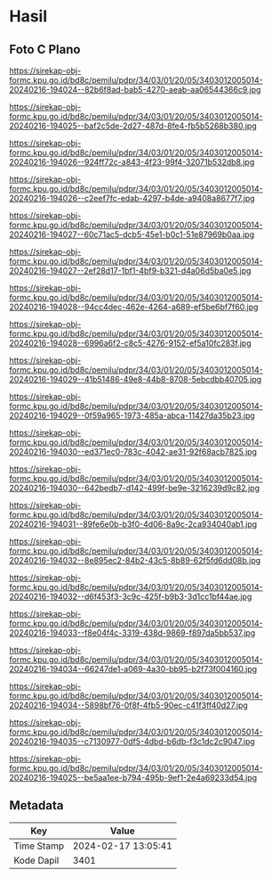 # Hasil

## Foto C Plano

https://sirekap-obj-formc.kpu.go.id/bd8c/pemilu/pdpr/34/03/01/20/05/3403012005014-20240216-194024--82b6f8ad-bab5-4270-aeab-aa06544366c9.jpg

https://sirekap-obj-formc.kpu.go.id/bd8c/pemilu/pdpr/34/03/01/20/05/3403012005014-20240216-194025--baf2c5de-2d27-487d-8fe4-fb5b5268b380.jpg

https://sirekap-obj-formc.kpu.go.id/bd8c/pemilu/pdpr/34/03/01/20/05/3403012005014-20240216-194026--924ff72c-a843-4f23-99f4-32071b532db8.jpg

https://sirekap-obj-formc.kpu.go.id/bd8c/pemilu/pdpr/34/03/01/20/05/3403012005014-20240216-194026--c2eef7fc-edab-4297-b4de-a9408a8677f7.jpg

https://sirekap-obj-formc.kpu.go.id/bd8c/pemilu/pdpr/34/03/01/20/05/3403012005014-20240216-194027--60c71ac5-dcb5-45e1-b0c1-51e87969b0aa.jpg

https://sirekap-obj-formc.kpu.go.id/bd8c/pemilu/pdpr/34/03/01/20/05/3403012005014-20240216-194027--2ef28d17-1bf1-4bf9-b321-d4a06d5ba0e5.jpg

https://sirekap-obj-formc.kpu.go.id/bd8c/pemilu/pdpr/34/03/01/20/05/3403012005014-20240216-194028--94cc4dec-462e-4264-a689-ef5be6bf7f60.jpg

https://sirekap-obj-formc.kpu.go.id/bd8c/pemilu/pdpr/34/03/01/20/05/3403012005014-20240216-194028--6996a6f2-c8c5-4276-9152-ef5a10fc283f.jpg

https://sirekap-obj-formc.kpu.go.id/bd8c/pemilu/pdpr/34/03/01/20/05/3403012005014-20240216-194029--41b51486-49e8-44b8-8708-5ebcdbb40705.jpg

https://sirekap-obj-formc.kpu.go.id/bd8c/pemilu/pdpr/34/03/01/20/05/3403012005014-20240216-194029--0f59a965-1973-485a-abca-11427da35b23.jpg

https://sirekap-obj-formc.kpu.go.id/bd8c/pemilu/pdpr/34/03/01/20/05/3403012005014-20240216-194030--ed371ec0-783c-4042-ae31-92f68acb7825.jpg

https://sirekap-obj-formc.kpu.go.id/bd8c/pemilu/pdpr/34/03/01/20/05/3403012005014-20240216-194030--642bedb7-d142-499f-be9e-3216239d9c82.jpg

https://sirekap-obj-formc.kpu.go.id/bd8c/pemilu/pdpr/34/03/01/20/05/3403012005014-20240216-194031--89fe6e0b-b3f0-4d06-8a9c-2ca934040ab1.jpg

https://sirekap-obj-formc.kpu.go.id/bd8c/pemilu/pdpr/34/03/01/20/05/3403012005014-20240216-194032--8e895ec2-84b2-43c5-8b89-62f5fd6dd08b.jpg

https://sirekap-obj-formc.kpu.go.id/bd8c/pemilu/pdpr/34/03/01/20/05/3403012005014-20240216-194032--d6f453f3-3c9c-425f-b9b3-3d1cc1bf44ae.jpg

https://sirekap-obj-formc.kpu.go.id/bd8c/pemilu/pdpr/34/03/01/20/05/3403012005014-20240216-194033--f8e04f4c-3319-438d-9869-f897da5bb537.jpg

https://sirekap-obj-formc.kpu.go.id/bd8c/pemilu/pdpr/34/03/01/20/05/3403012005014-20240216-194034--66247de1-a069-4a30-bb95-b2f73f004160.jpg

https://sirekap-obj-formc.kpu.go.id/bd8c/pemilu/pdpr/34/03/01/20/05/3403012005014-20240216-194034--5898bf76-0f8f-4fb5-90ec-c41f3ff40d27.jpg

https://sirekap-obj-formc.kpu.go.id/bd8c/pemilu/pdpr/34/03/01/20/05/3403012005014-20240216-194035--c7130977-0df5-4dbd-b6db-f3c1dc2c9047.jpg

https://sirekap-obj-formc.kpu.go.id/bd8c/pemilu/pdpr/34/03/01/20/05/3403012005014-20240216-194025--be5aa1ee-b794-495b-9ef1-2e4a69233d54.jpg


## Metadata

| Key        | Value               |
| ---------- | ------------------- |
| Time Stamp | 2024-02-17 13:05:41 |
| Kode Dapil | 3401                |



